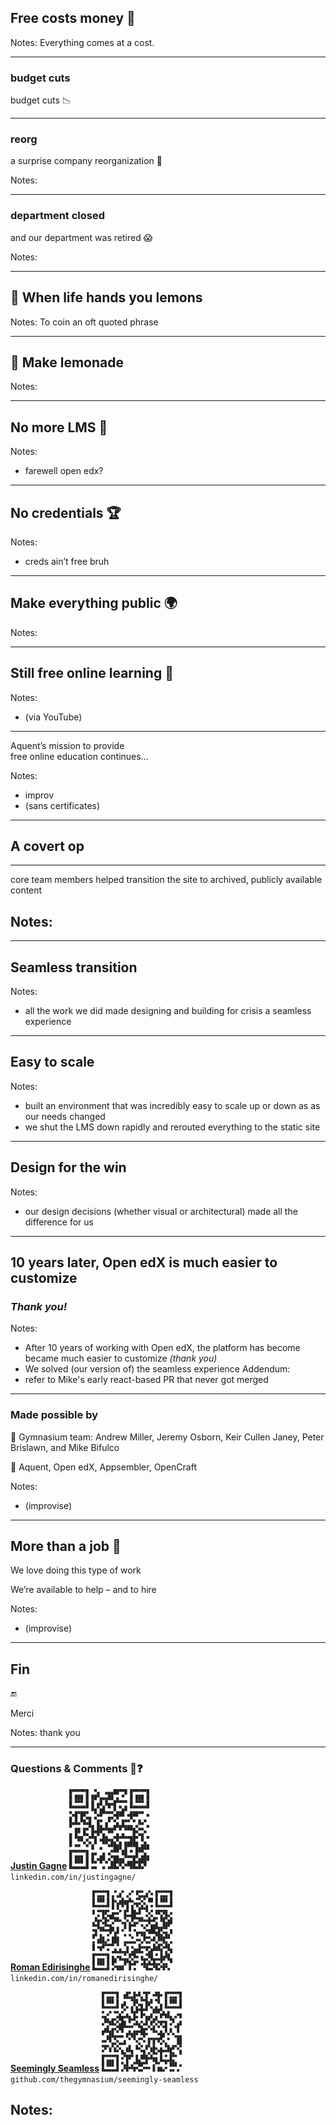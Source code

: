 <!-- .slide: data-background="black" -->

## Free costs money 💸<!-- .element: class="" -->

Notes:
Everything comes at a cost.

---

<!-- .slide: data-background="black" -->

### budget cuts<!-- .element: class="hide" -->

budget cuts 📉

---

<!-- .slide: data-background="black" -->

### reorg<!-- .element: class="hide" -->

a surprise company reorganization 🙈

Notes:

---

<!-- .slide: data-background="black" -->

### department closed<!-- .element: class="hide" -->

and our department was retired 😱

Notes:

---

## 🍋 When life hands you lemons

Notes:
To coin an oft quoted phrase

---

## 🍹 Make lemonade

Notes:

---

## No more LMS 👋

Notes:
- farewell open edx?

---

## No credentials 🏆

Notes:
- creds ain’t free bruh

---

## Make everything public 🌍

Notes:

---

## Still free online learning 💯

Notes:
- (via YouTube)

---

Aquent’s mission to provide <br>free online education continues...

Notes:
- improv
- (sans certificates)

---

## A covert op

---

core team members helped transition the site to archived, publicly available content

Notes:
-

---

## Seamless transition

Notes:
- all the work we did made designing and building for crisis a seamless experience

---

## Easy to scale

Notes:
- built an environment that was incredibly easy to scale up or down as as our needs changed
- we shut the LMS down rapidly and rerouted everything to the static site

---

## Design for the win

Notes:
- our design decisions (whether visual or architectural) made all the difference for us

---


## 10 years later, Open edX is much easier to customize

### *Thank you!*<!-- .element: class="fragment" data-fragment-index="1" -->

Notes:
- After 10 years of working with Open edX, the platform has become became much easier to customize *(thank you)*
- We solved (our version of) the seamless experience
Addendum:
- refer to Mike's early react-based PR that never got merged

---

### Made possible by

🙏 Gymnasium team: Andrew Miller, Jeremy Osborn, Keir Cullen Janey, Peter Brislawn, and Mike Bifulco

🤝 Aquent, Open edX, Appsembler, OpenCraft

Notes:
- (improvise)

---

## More than a job 💼

We love doing this type of work

We’re available to help – and to hire

Notes:
- (improvise)

---

<!-- .slide: data-background="black" -->

## Fin

🔚

Merci<!-- .element: class="fragment" data-fragment-index="1" -->

Notes: thank you

---

### Questions & Comments 🤨❓

[**Justin Gagne**](https://www.linkedin.com/in/justingagne/) ![Connect on LinkedIn](img/qr-code-justin.svg)<!-- .element: class="connect" --><br>
`linkedin.com/in/justingagne/`

[**Roman Edirisinghe**](https://www.linkedin.com/in/romanedirisinghe/) ![Connect on LinkedIn](img/qr-code-roman.svg)<!-- .element: class="connect" --><br>
`linkedin.com/in/romanedirisinghe/`

[**Seemingly Seamless**](https://github.com/thegymnasium/seemingly-seamless) ![View source on GitHub](img/qr-code-seemingly-seamless.svg)<!-- .element: class="connect" --><br>
`github.com/thegymnasium/seemingly-seamless`

Notes:
-
